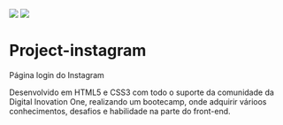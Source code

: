 <img src = "https://img.shields.io/badge/HTML5-E34F26?style=for-the-badge&logo=html5&logoColor=white"/> <img src = "https://img.shields.io/badge/CSS3-1572B6?style=for-the-badge&logo=css3&logoColor=white"/>

# Project-instagram

<p>
Página login do Instagram

Desenvolvido em HTML5 e CSS3 com todo o suporte da comunidade da Digital Inovation One, realizando um bootecamp, onde adquirir várioos conhecimentos, desafios e habilidade na parte do front-end.
</p>
